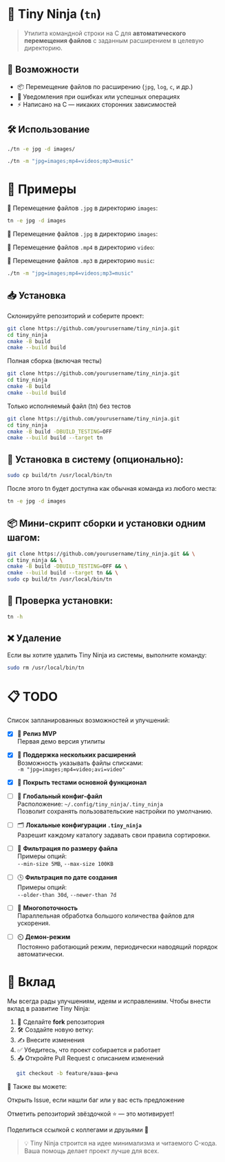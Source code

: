 # 🧠 Tiny Ninja (`tn`)

> Утилита командной строки на C для **автоматического перемещения файлов** с заданным расширением в целевую директорию.  

## 🚀 Возможности

- 📦 Перемещение файлов по расширению (`jpg`, `log`, `c`, и др.)
- 📣 Уведомления при ошибках или успешных операциях
- ⚡ Написано на C — никаких сторонних зависимостей

## 🛠️ Использование

```bash
./tn -e jpg -d images/
```
```bash
./tn -m "jpg=images;mp4=videos;mp3=music"
```

# 📌 Примеры

🔸 Перемещение файлов `.jpg` в директорию `images`:

```bash
tn -e jpg -d images
```

🔸 Перемещение файлов `.jpg` в директорию `images`:

🔸 Перемещение файлов `.mp4` в директорию `video`:

🔸 Перемещение файлов `.mp3` в директорию `music`:

```bash
./tn -m "jpg=images;mp4=videos;mp3=music"
```

## 📥 Установка

Склонируйте репозиторий и соберите проект:

```bash
git clone https://github.com/yourusername/tiny_ninja.git
cd tiny_ninja
cmake -B build
cmake --build build
```

Полная сборка (включая тесты)

```bash
git clone https://github.com/yourusername/tiny_ninja.git
cd tiny_ninja
cmake -B build
cmake --build build
```

Только исполняемый файл (tn) без тестов

```bash
git clone https://github.com/yourusername/tiny_ninja.git
cd tiny_ninja
cmake -B build -DBUILD_TESTING=OFF
cmake --build build --target tn
```


## 🔧 Установка в систему (опционально):

```bash
sudo cp build/tn /usr/local/bin/tn
```

После этого tn будет доступна как обычная команда из любого места:
```bash
tn -e jpg -d images
```

## 📦 Мини-скрипт сборки и установки одним шагом:

```bash
git clone https://github.com/yourusername/tiny_ninja.git && \
cd tiny_ninja && \
cmake -B build -DBUILD_TESTING=OFF && \
cmake --build build --target tn && \
sudo cp build/tn /usr/local/bin/tn
```

## 🧪 Проверка установки:

```bash
tn -h
```

## ❌ Удаление

Если вы хотите удалить Tiny Ninja из системы, выполните команду:

```bash
sudo rm /usr/local/bin/tn
```

# 📋 TODO

Список запланированных возможностей и улучшений:

- [X] 🥷 **Релиз MVP**  
  Первая демо версия утилиты

- [X] 🧰 **Поддержка нескольких расширений**  
  Возможность указывать файлы списками:  
  `-m "jpg=images;mp4=video;avi=video"`

- [X] 🧪 **Покрыть тестами основной функционал**  

- [ ] 🔧 **Глобальный конфиг-файл**  
  Расположение: `~/.config/tiny_ninja/.tiny_ninja`  
  Позволит сохранять пользовательские настройки по умолчанию.

- [ ] 🗂️ **Локальные конфигурации `.tiny_ninja`**  
  Разрешит каждому каталогу задавать свои правила сортировки.

- [ ] 📏 **Фильтрация по размеру файла**  
  Примеры опций:  
  `--min-size 5MB`, `--max-size 100KB`

- [ ] 🕓 **Фильтрация по дате создания**  
  Примеры опций:  
  `--older-than 30d`, `--newer-than 7d`

- [ ] 🧵 **Многопоточность**  
  Параллельная обработка большого количества файлов для ускорения.

- [ ] ⏲️ **Демон-режим**  
  Постоянно работающий режим, периодически наводящий порядок автоматически.

# 🤝 Вклад

Мы всегда рады улучшениям, идеям и исправлениям. Чтобы внести вклад в развитие Tiny Ninja:

1. 🔀 Сделайте **fork** репозитория
2. 🛠️ Создайте новую ветку:
3. ✍️ Внесите изменения
4. ✅ Убедитесь, что проект собирается и работает
5. 📤 Откройте Pull Request с описанием изменений

```bash
   git checkout -b feature/ваша-фича
```

📢 Также вы можете:

Открыть Issue, если нашли баг или у вас есть предложение

Отметить репозиторий звёздочкой ⭐ — это мотивирует!

Поделиться ссылкой с коллегами и друзьями 👥

> 💡 Tiny Ninja строится на идее минимализма и читаемого C-кода.  
> Ваша помощь делает проект лучше для всех.
